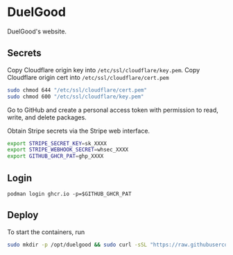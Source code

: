# DuelGood

DuelGood's website.

## Secrets

Copy Cloudflare origin key into `/etc/ssl/cloudflare/key.pem`.
Copy Cloudflare origin cert into `/etc/ssl/cloudflare/cert.pem`

```sh
sudo chmod 644 "/etc/ssl/cloudflare/cert.pem"
sudo chmod 600 "/etc/ssl/cloudflare/key.pem"
```

Go to GitHub and create a personal access token with permission
to read, write, and delete packages.

Obtain Stripe secrets via the Stripe web interface.

```sh
export STRIPE_SECRET_KEY=sk_XXXX
export STRIPE_WEBHOOK_SECRET=whsec_XXXX
export GITHUB_GHCR_PAT=ghp_XXXX
```

## Login

`podman login ghcr.io -p=$GITHUB_GHCR_PAT`

## Deploy

To start the containers, run

```sh
sudo mkdir -p /opt/duelgood && sudo curl -sSL "https://raw.githubusercontent.com/duelgood/website/refs/heads/main/compose.yml?$(date +%s)" -o /opt/duelgood/compose.yml && sudo curl -sSL "https://raw.githubusercontent.com/duelgood/website/refs/heads/main/startup.sh?$(date +%s)" | sh
```
